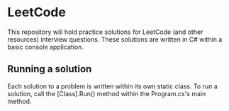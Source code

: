 # LeetCode
This repository will hold practice solutions for LeetCode (and other resources) interview questions.
These solutions are written in C# within a basic console application.

## Running a solution
Each solution to a problem is written within its own static class. To run a solution, call the [Class].Run() method within the Program.cs's main method.
